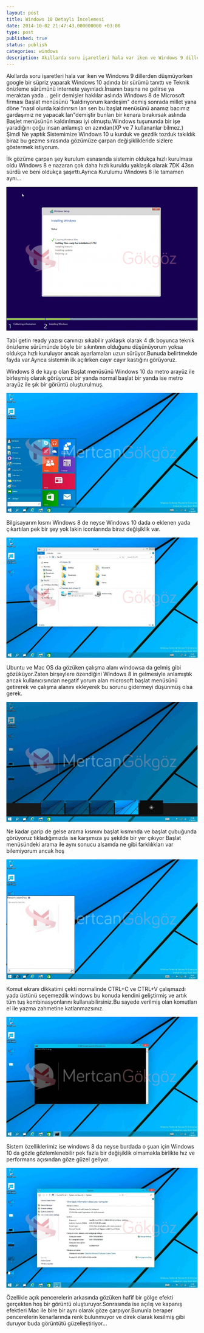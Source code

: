 ```yaml
---
layout: post
title: Windows 10 Detaylı İncelemesi
date: 2014-10-02 21:47:43.000000000 +03:00
type: post
published: true
status: publish
categories: windows
description: Akıllarda soru işaretleri hala var iken ve Windows 9 dillerden düşmüyorken google bir süpriz yaparak Windows 10 adında bir sürümü tanıttı ve
---
```

Akıllarda soru işaretleri hala var iken ve Windows 9 dillerden düşmüyorken google bir süpriz yaparak Windows 10 adında bir sürümü tanıttı ve Teknik önizleme sürümünü internete yayınladı.İnsanın başına ne gelirse ya meraktan yada .. gelir demişler haklılar aslında Windows 8 de Microsoft firması Başlat menüsünü "kaldırıyorum kardeşim" demiş sonrada millet yana döne "nasıl olurda kaldırırsın lan sen bu başlat menüsünü anamız bacımız gardaşımız ne yapacak lan"demiştir bunları bir kenara bırakırsak aslında Başlet menüsünün kaldırılması iyi olmuştu.Windows tuşununda bir işe yaradığını çoğu insan anlamıştı en azından(XP ve 7 kullananlar bilmez.) Şimdi Ne yaptık Sistemimize Windows 10 u kurduk ve gezdik tozduk takıldık biraz bu gezme sırasında gözümüze çarpan değişiklikleride sizlere göstermek istiyorum.

İlk gözüme çarpan şey kurulum esnasında sistemin oldukça hızlı kurulması oldu Windows 8 e nazaran çok daha hızlı kuruldu yaklaşık olarak 7DK 43sn sürdü ve beni oldukça şaşırttı.Ayrıca Kurulumu Windows 8 ile tamamen aynı...

![windows10ilkincelemegorsel1](/assets/windows10ilkincelemegorsel1-e1412270026275-767x576.png)

Tabi getin ready yazısı canınızı sıkabilir yaklaşık olarak 4 dk boyunca teknik önizleme sürümünde böyle bir sıkıntının olduğunu düşünüyorum yoksa oldukça hızlı kuruluyor ancak ayarlamaları uzun sürüyor.Bunuda belirtmekde fayda var.Ayrıca sistemin ilk açılırken cayır cayır kastığını görüyoruz.

Windows 8 de kayıp olan Başlat menüsünü Windows 10 da metro arayüz ile birleşmiş olarak görüyoruz bir yanda normal başlat bir yanda ise metro arayüz ile şık bir görüntü oluşturulmuş.

![windows10ilkincelemegorsel2](/assets/windows10ilkincelemegorsel2-e1412274401783-921x576.jpg)

Bilgisayarım kısmı Windows 8 de neyse Windows 10 dada o eklenen yada çıkartılan pek bir şey yok lakin iconlarında biraz değişiklik var.

![windows10ilkincelemegorsel3](/assets/windows10ilkincelemegorsel3-e1412274547236-921x576.jpg)

Ubuntu ve Mac OS da gözüken çalışma alanı windowsa da gelmiş gibi gözüküyor.Zaten birşeylere özendiğini Windows 8 in gelmesiyle anlamıştık ancak kullanıcısından negatif yorum alan microsoft başlat menüsünü getirerek ve çalışma alanını ekleyerek bu sorunu gidermeyi düşünmüş olsa gerek.

![windows10ilkincelemegorsel6](/assets/windows10ilkincelemegorsel6-e1412274691408-921x576.jpg)

Ne kadar garip de gelse arama kısmını başlat kısmında ve başlat çubuğunda görüyoruz tıkladığımızda ise karşımıza şu şekilde bir yer çıkıyor Başlat menüsündeki arama ile aynı sonucu alsamda ne gibi farklılıkları var bilemiyorum ancak hoş

![windows10ilkincelemegorsel7](/assets/windows10ilkincelemegorsel7-e1412274827936-921x576.jpg)

Komut ekranı dikkatimi çekti normalinde CTRL+C ve CTRL+V çalışmazdı yada üstünü seçemezdik windows bu konuda kendini geliştirmiş ve artık tüm tuş kombinasyonlarını kullanabilirsiniz.Bu sayede verilmiş olan komutları el ile yazma zahmetine katlanmazsınız.

![windows10ilkincelemegorsel4](/assets/windows10ilkincelemegorsel4-e1412275074799-921x576.jpg)

Sistem özelliklerimiz ise windows 8 da neyse burdada o şuan için Windows 10 da gözle gözlemlenebilir pek fazla bir değişiklik olmamakla birlikte hız ve performans açısından göze güzel geliyor.

![windows10ilkincelemegorsel0](/assets/windows10ilkincelemegorsel01-e1412275231723-921x576.jpg)

Özellikle açık pencerelerin arkasında gözüken hafif bir gölge efekti gerçekten hoş bir görüntü oluşturuyor.Sonrasında ise açılış ve kapanış efektleri Mac ile bire bir aynı olarak göze çarpıyor.Bununla beraper pencerelerin kenarlarında renk bulunmuyor ve direk olarak kesilmiş gibi duruyor buda görüntütü güzelleştiriyor...
